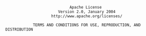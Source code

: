                                 Apache License
                           Version 2.0, January 2004
                        http://www.apache.org/licenses/

                TERMS AND CONDITIONS FOR USE, REPRODUCTION, AND DISTRIBUTION

